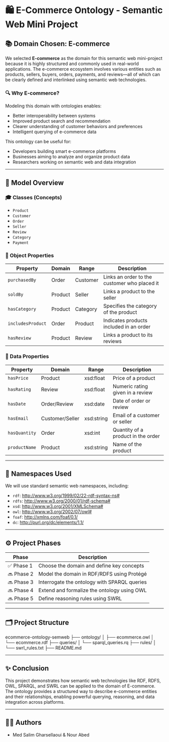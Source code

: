 # 🛍️ E-Commerce Ontology - Semantic Web Mini Project

## 📚 Domain Chosen: E-commerce

We selected **E-commerce** as the domain for this semantic web mini-project because it is highly structured and commonly used in real-world applications. The e-commerce ecosystem involves various entities such as products, sellers, buyers, orders, payments, and reviews—all of which can be clearly defined and interlinked using semantic web technologies.

### 🔍 Why E-commerce?

Modeling this domain with ontologies enables:
- Better interoperability between systems
- Improved product search and recommendation
- Clearer understanding of customer behaviors and preferences
- Intelligent querying of e-commerce data

This ontology can be useful for:
- Developers building smart e-commerce platforms
- Businesses aiming to analyze and organize product data
- Researchers working on semantic web and data integration

---

## 🧠 Model Overview

### 🎓 Classes (Concepts)
- `Product`
- `Customer`
- `Order`
- `Seller`
- `Review`
- `Category`
- `Payment`

### 🔗 Object Properties
| Property         | Domain     | Range     | Description                                |
|------------------|------------|-----------|--------------------------------------------|
| `purchasedBy`    | Order      | Customer  | Links an order to the customer who placed it |
| `soldBy`         | Product    | Seller    | Links a product to the seller              |
| `hasCategory`    | Product    | Category  | Specifies the category of the product      |
| `includesProduct`| Order      | Product   | Indicates products included in an order    |
| `hasReview`      | Product    | Review    | Links a product to its reviews             |

### 🧮 Data Properties
| Property        | Domain     | Range       | Description                                 |
|-----------------|------------|-------------|---------------------------------------------|
| `hasPrice`      | Product    | xsd:float   | Price of a product                          |
| `hasRating`     | Review     | xsd:float   | Numeric rating given in a review            |
| `hasDate`       | Order/Review| xsd:date   | Date of order or review                     |
| `hasEmail`      | Customer/Seller | xsd:string | Email of a customer or seller           |
| `hasQuantity`   | Order      | xsd:int     | Quantity of a product in the order          |
| `productName`   | Product    | xsd:string  | Name of the product                         |

---

## 🧩 Namespaces Used

We will use standard semantic web namespaces, including:

- `rdf`: <http://www.w3.org/1999/02/22-rdf-syntax-ns#>
- `rdfs`: <http://www.w3.org/2000/01/rdf-schema#>
- `xsd`: <http://www.w3.org/2001/XMLSchema#>
- `owl`: <http://www.w3.org/2002/07/owl#>
- `foaf`: <http://xmlns.com/foaf/0.1/>
- `dc`: <http://purl.org/dc/elements/1.1/>

---

## ⚙️ Project Phases

| Phase           | Description |
|----------------|-------------|
| ✅ Phase 1      | Choose the domain and define key concepts |
| 🔜 Phase 2      | Model the domain in RDF/RDFS using Protégé |
| 🔜 Phase 3      | Interrogate the ontology with SPARQL queries |
| 🔜 Phase 4      | Extend and formalize the ontology using OWL |
| 🔜 Phase 5      | Define reasoning rules using SWRL |

---

## 🗂️ Project Structure
 ecommerce-ontology-semweb ├── ontology/ │ ├── ecommerce.owl │ └── ecommerce.rdf ├── queries/ │ └── sparql_queries.rq ├── rules/ │ └── swrl_rules.txt ├── README.md
 
---

## ✨ Conclusion

This project demonstrates how semantic web technologies like RDF, RDFS, OWL, SPARQL, and SWRL can be applied to the domain of E-commerce. The ontology provides a structured way to describe e-commerce entities and their relationships, enabling powerful querying, reasoning, and data integration across platforms.

---

## 🧑‍💻 Authors
- Med Salim Gharsellaoui & Nour Abed


